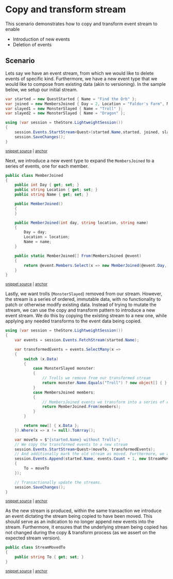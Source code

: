 # Copy and transform stream

This scenario demonstrates how to copy and transform event stream to enable

* Introduction of new events
* Deletion of events

## Scenario

Lets say we have an event stream, from which we would like to delete events of specific kind. Furthermore, we have a new event type that we would like to compose from existing data (akin to versioning). In the sample below, we setup our initial stream.

<!-- snippet: sample_scenario-copyandtransformstream-setup -->
<a id='snippet-sample_scenario-copyandtransformstream-setup'></a>
```cs
var started = new QuestStarted { Name = "Find the Orb" };
var joined = new MembersJoined { Day = 2, Location = "Faldor's Farm", Members = new[] { "Garion", "Polgara", "Belgarath" } };
var slayed1 = new MonsterSlayed { Name = "Troll" };
var slayed2 = new MonsterSlayed { Name = "Dragon" };

using (var session = theStore.LightweightSession())
{
    session.Events.StartStream<Quest>(started.Name,started, joined, slayed1, slayed2);
    session.SaveChanges();
}
```
<sup><a href='https://github.com/JasperFx/marten/blob/master/src/EventSourcingTests/ScenarioCopyAndReplaceStream.cs#L31-L42' title='Snippet source file'>snippet source</a> | <a href='#snippet-sample_scenario-copyandtransformstream-setup' title='Start of snippet'>anchor</a></sup>
<!-- endSnippet -->

Next, we introduce a new event type to expand the `MembersJoined` to a series of events, one for each member.

<!-- snippet: sample_scenario-copyandtransformstream-newevent -->
<a id='snippet-sample_scenario-copyandtransformstream-newevent'></a>
```cs
public class MemberJoined
{
    public int Day { get; set; }
    public string Location { get; set; }
    public string Name { get; set; }

    public MemberJoined()
    {
    }

    public MemberJoined(int day, string location, string name)
    {
        Day = day;
        Location = location;
        Name = name;
    }

    public static MemberJoined[] From(MembersJoined @event)
    {
        return @event.Members.Select(x => new MemberJoined(@event.Day, @event.Location, x)).ToArray();
    }
}
```
<sup><a href='https://github.com/JasperFx/marten/blob/master/src/EventSourcingTests/ScenarioCopyAndReplaceStream.cs#L83-L106' title='Snippet source file'>snippet source</a> | <a href='#snippet-sample_scenario-copyandtransformstream-newevent' title='Start of snippet'>anchor</a></sup>
<!-- endSnippet -->

Lastly, we want trolls (`MonsterSlayed`) removed from our stream. However, the stream is a series of ordered, immutable data, with no functionality to patch or otherwise modify existing data. Instead of trying to mutate the stream, we can use the copy and transform pattern to introduce a new event stream. We do this by copying the existing stream to a new one, while applying any needed transforms to the event data being copied.

<!-- snippet: sample_scenario-copyandtransformstream-transform -->
<a id='snippet-sample_scenario-copyandtransformstream-transform'></a>
```cs
using (var session = theStore.LightweightSession())
{
    var events = session.Events.FetchStream(started.Name);

    var transformedEvents = events.SelectMany(x =>
    {
        switch (x.Data)
        {
            case MonsterSlayed monster:
            {
                // Trolls we remove from our transformed stream
                return monster.Name.Equals("Troll") ? new object[] { } : new[] { monster };
            }
            case MembersJoined members:
            {
                // MembersJoined events we transform into a series of events
                return MemberJoined.From(members);
            }
        }

        return new[] { x.Data };
    }).Where(x => x != null).ToArray();

    var moveTo = $"{started.Name} without Trolls";
    // We copy the transformed events to a new stream
    session.Events.StartStream<Quest>(moveTo, transformedEvents);
    // And additionally mark the old stream as moved. Furthermore, we assert on the new expected stream version to guard against any racing updates
    session.Events.Append(started.Name, events.Count + 1, new StreamMovedTo
    {
        To = moveTo
    });

    // Transactionally update the streams.
    session.SaveChanges();
}
```
<sup><a href='https://github.com/JasperFx/marten/blob/master/src/EventSourcingTests/ScenarioCopyAndReplaceStream.cs#L44-L80' title='Snippet source file'>snippet source</a> | <a href='#snippet-sample_scenario-copyandtransformstream-transform' title='Start of snippet'>anchor</a></sup>
<!-- endSnippet -->

As the new stream is produced, within the same transaction we introduce an event dictating the stream being copied to have been moved. This should serve as an indication to no longer append new events into the stream. Furthermore, it ensures that the underlying stream being copied has not changed during the copy & transform process (as we assert on the expected stream version).

<!-- snippet: sample_scenario-copyandtransformstream-streammoved -->
<a id='snippet-sample_scenario-copyandtransformstream-streammoved'></a>
```cs
public class StreamMovedTo
{
    public string To { get; set; }
}
```
<sup><a href='https://github.com/JasperFx/marten/blob/master/src/EventSourcingTests/ScenarioCopyAndReplaceStream.cs#L108-L113' title='Snippet source file'>snippet source</a> | <a href='#snippet-sample_scenario-copyandtransformstream-streammoved' title='Start of snippet'>anchor</a></sup>
<!-- endSnippet -->
